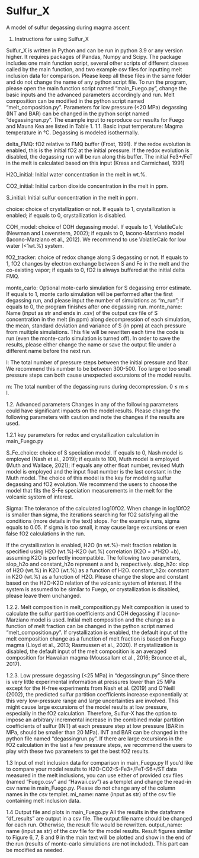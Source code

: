 # Sulfur_X
A model of sulfur degassing during magma ascent

1.	Instructions for using Sulfur_X

Sulfur_X is written in Python and can be run in python 3.9 or any version higher. It requires packages of Pandas, Numpy and Scipy. The package includes one main function script, several other scripts of different classes called by the main function, and two example csv files for inputting melt inclusion data for comparison. Please keep all these files in the same folder and do not change the name of any python script file. To run the program, please open the main function script named “main_Fuego.py”, change the basic inputs and the advanced parameters accordingly and run. Melt composition can be modified in the python script named “melt_composition.py”. Parameters for low pressure (<20 MPa) degassing (INT and BAR) can be changed in the python script named “degassingrun.py”. The example input to reproduce our results for Fuego and Mauna Kea are listed in Table 1. 
1.1.	Basic input
temperature: Magma temperature in °C. Degassing is modeled isothermally. 

delta_FMQ: fO2 relative to FMQ buffer (Frost, 1991). If the redox evolution is enabled, this is the initial fO2 at the initial pressure. If the redox evolution is disabled, the degassing run will be run along this buffer. The initial Fe3+/FeT in the melt is calculated based on this input (Kress and Carmichael, 1991)

H2O_initial: Initial water concentration in the melt in wt.%.

CO2_initial: Initial carbon dioxide concentration in the melt in ppm.

S_initial: Initial sulfur concentration in the melt in ppm.

choice: choice of crystallization or not. If equals to 1, crystallization is enabled; if equals to 0, crystallization is disabled. 

COH_model: choice of COH degassing model. If equals to 1, VolatileCalc (Newman and Lowenstern, 2002); if equals to 0, Iacono-Marziano model (Iacono-Marziano et al., 2012). We recommend to use VolatileCalc for low water (<1wt.%) system.

fO2_tracker: choice of redox change along S degassing or not. If equals to 1, fO2 changes by electron exchange between S and Fe in the melt and the co-existing vapor; if equals to 0, fO2 is always buffered at the initial delta FMQ.

monte_carlo: Optional mote-carlo simulation for S degassing error estimate. If equals to 1, monte carlo simulation will be performed after the first degassing run, and please input the number of simulations as “m_run”; if equals to 0, the program finishes after one degassing run. monte_name: Name (input as str and ends in .csv) of the output csv file of S concentration in the melt (in ppm) along decompression of each simulation, the mean, standard deviation and variance of S (in ppm) at each pressure from multiple simulations. This file will be rewritten each time the code is run (even the monte-carlo simulation is turned off). In order to save the results, please either change the name or save the output file under a different name before the next run. 

l: The total number of pressure steps between the initial pressure and 1bar. We recommend this number to be between 300-500. Too large or too small pressure steps can both cause unexpected excursions of the model results.

m: The total number of the degassing runs during decompression. 0 ≤ m ≤ l.

1.2.	 Advanced parameters
Changes in any of the following parameters could have significant impacts on the model results. Please change the following parameters with caution and note the changes if the results are used.

1.2.1 key parameters for redox and crystallization calculation in main_Fuego.py

S_Fe_choice: choice of S speciation model. If equals to 0, Nash model is employed (Nash et al., 2019); if equals to 100, Muth model is employed (Muth and Wallace, 2021); if equals any other float number, revised Muth model is employed and the input float number is the last constant in the Muth model. The choice of this model is the key for modeling sulfur degassing and fO2 evolution. We recommend the users to choose the model that fits the S-Fe speciation measurements in the melt for the volcanic system of interest.

Sigma: The tolerance of the calculated log10fO2. When change in log10fO2 is smaller than sigma, the iterations searching for fO2 satisfying all the conditions (more details in the text) stops. For the example runs, sigma equals to 0.05. If sigma is too small, it may cause large excursions or even false fO2 calculations in the run.

If the crystallization is enabled, H2O (in wt.%)-melt fraction relation is specified using H2O (wt.%)-K2O (wt.%) correlation (K2O = a*H2O +b), assuming K2O is perfectly incompatible. The following two parameters, slop_h2o and constant_h2o represent a and b, respectively. 
slop_h2o: slop of H2O (wt.%) in K2O (wt.%) as a function of H2O.
constant_h2o: constant in K2O (wt.%) as a function of H2O. 
Please change the slope and constant based on the H2O-K2O relation of the volcanic system of interest. If the system is assumed to be similar to Fuego, or crystallization is disabled, please leave them unchanged. 

1.2.2. Melt composition in melt_composition.py
Melt composition is used to calculate the sulfur partition coefficients and COH degassing if Iacono-Marziano model is used. Initial melt composition and the change as a function of melt fraction can be changed in the python script named “melt_composition.py”. If crystallization is enabled, the default input of the melt composition change as a function of melt fraction is based on Fuego magma (Lloyd et al., 2013; Rasmussen et al., 2020). If crystallization is disabled, the default input of the melt composition is an averaged composition for Hawaiian magma (Moussallam et al., 2016; Brounce et al., 2017). 

1.2.3. Low pressure degassing (<25 MPa) in “degassingrun.py”
Since there is very little experimental information at pressures lower than 25 MPa except for the H-free experiments from Nash et al. (2019) and O’Neill (2002), the predicted sulfur partition coefficients increase exponentially at this very low-pressure range and large uncertainties are involved. This might cause large excursions of the model results at low pressure, especially in the fO2 calculation. Therefore, Sulfur-X has the option to impose an arbitrary incremental increase in the combined molar partition coefficients of sulfur (INT) at each pressure step at low pressure (BAR in MPa, should be smaller than 20 MPa). INT and BAR can be changed in the python file named “degassingrun.py”. If there are large excursions in the fO2 calculation in the last a few pressure steps, we recommend the users to play with these two parameters to get the best fO2 results.

1.3 Input of melt inclusion data for comparison in main_Fuego.py
If you’d like to compare your model results to H2O-CO2-S-Fe3+/FeT-S6+/ST data measured in the melt inclusions, you can use either of provided csv files (named “Fuego.csv” and “Hawaii.csv”) as a templet and change the read-in csv name in main_Fuego.py. Please do not change any of the column names in the csv templet. 
mi_name: name (input as str) of the csv file containing melt inclusion data. 

1.4 Output file and plots in main_Fuego.py
All the results in the dataframe “df_results” are output in a csv file. The output file name should be changed for each run. Otherwise, the result file would be rewritten.
output_name: name (input as str) of the csv file for the model results. 
Result figures similar to Figure 6, 7, 8 and 9 in the main text will be plotted and show in the end of the run (results of monte-carlo simulations are not included). This part can be modified as needed. 
